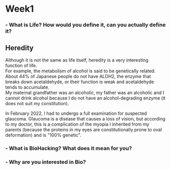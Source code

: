 # __Week1__  
### - __What is Life? How would you define it, can you actually define it?__  
## __Heredity__  
Although it is not the same as life itself, heredity is a very interesting function of life.  
For example, the metabolism of alcohol is said to be genetically related.   About 44% of Japanese people do not have ALDH2, the enzyme that breaks down acetaldehyde, or their function is weak and acetaldehyde tends to accumulate.  
My maternal grandfather was an alcoholic, my father was an alcoholic and I cannot drink alcohol because I do not have an alcohol-degrading enzyme (it does not suit my constitution).  

In February 2022, I had to undergo a full examination for suspected glaucoma. Glaucoma is a disease that causes a loss of vision, but according to my doctor, this is a complication of the myopia I inherited from my parents (because the proteins in my eyes are constitutionally prone to oval deformation) and is "100% genetic".

### - __What is BioHacking? What does it mean for you?__  

### - __Why are you interested in Bio?__  
